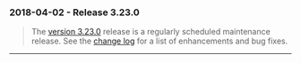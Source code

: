 ### 2018\-04\-02 \- Release 3\.23\.0


> The [version 3\.23\.0](releaselog/3_23_0.html) release is a regularly scheduled maintenance release.
> See the [change log](releaselog/3_23_0.html) for a list of enhancements and bug
> fixes.



---


